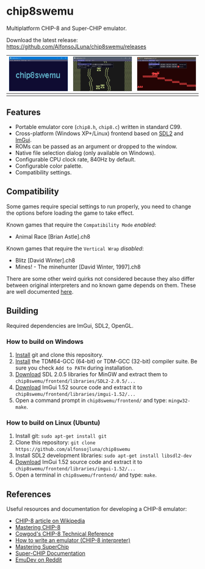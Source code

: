 # chip8swemu

Multiplatform CHIP-8 and Super-CHIP emulator.


Download the latest release: https://github.com/AlfonsoJLuna/chip8swemu/releases

![frontend-1](/images/frontend-1.png) | ![frontend-2](/images/frontend-2.png) | ![frontend-3](/images/frontend-3.png)
:-----------: | :-------------: | :-------------:
| | | |

## Features

* Portable emulator core (`chip8.h`, `chip8.c`) written in standard C99.
* Cross-platform (Windows XP+/Linux) frontend based on [SDL2](http://libsdl.org) and [ImGui](https://github.com/ocornut/imgui).
* ROMs can be passed as an argument or dropped to the window.
* Native file selection dialog (only available on Windows).
* Configurable CPU clock rate, 840Hz by default.
* Configurable color palette.
* Compatibility settings.

## Compatibility

Some games require special settings to run properly, you need to change the options before loading the game to take effect.

Known games that require the `Compatibility Mode` *enabled*:
* Animal Race [Brian Astle].ch8

Known games that require the `Vertical Wrap` *disabled*:
* Blitz [David Winter].ch8
* Mines! - The minehunter [David Winter, 1997].ch8

There are some other weird quirks not considered because they also differ between original interpreters and no known game depends on them. These are well documented [here](https://github.com/Chromatophore/HP48-Superchip).

## Building

Required dependencies are ImGui, SDL2, OpenGL.

### How to build on Windows

1. [Install](https://git-scm.com/downloads) git and clone this repository.
2. [Install](http://tdm-gcc.tdragon.net/download) the TDM64-GCC (64-bit) or TDM-GCC (32-bit) compiler suite. Be sure you check `Add to PATH` during installation.
3. [Download](https://www.libsdl.org/release/SDL2-devel-2.0.5-mingw.tar.gz) SDL 2.0.5 libraries for MinGW and extract them to `chip8swemu/frontend/libraries/SDL2-2.0.5/...`
4. [Download](https://github.com/ocornut/imgui/releases) ImGui 1.52 source code and extract it to `chip8swemu/frontend/libraries/imgui-1.52/...`
5. Open a command prompt in `chip8swemu/frontend/` and type: `mingw32-make`.

### How to build on Linux (Ubuntu)

1. Install git: `sudo apt-get install git`
2. Clone this repository: `git clone https://github.com/alfonsojluna/chip8swemu`
3. Install SDL2 development libraries: `sudo apt-get install libsdl2-dev`
4. [Download](https://github.com/ocornut/imgui/releases) ImGui 1.52 source code and extract it to `chip8swemu/frontend/libraries/imgui-1.52/...`
5. Open a terminal in `chip8swemu/frontend/` and type: `make`.

## References

Useful resources and documentation for developing a CHIP-8 emulator:

- [CHIP-8 article on Wikipedia](https://en.wikipedia.org/wiki/CHIP-8)
- [Mastering CHIP-8](http://mattmik.com/files/chip8/mastering/chip8.html)
- [Cowgod's CHIP-8 Technical Reference](http://devernay.free.fr/hacks/chip8/C8TECH10.HTM)
- [How to write an emulator (CHIP-8 interpreter)](http://www.multigesture.net/articles/how-to-write-an-emulator-chip-8-interpreter/)
- [Mastering SuperChip](https://github.com/JohnEarnest/Octo/blob/gh-pages/docs/SuperChip.md)
- [Super-CHIP Documentation](https://github.com/Chromatophore/HP48-Superchip)
- [EmuDev on Reddit](https://www.reddit.com/r/EmuDev/)
